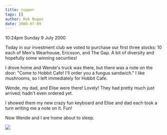 ```yaml
---
title: supper
tags: []
author: Rob Nugen
date: 2000-07-09
---
```


<p class=date>10:24pm Sunday 9 July 2000</p>

<p>Today in our investment club we voted to purchase our first three stocks:  10 each of Men's Wearhouse, Ericsson, and The Gap.  A bit of diversity and hopefully some winning securities!

<p>I drove home and Wende's truck was there, but there was a note on the door:  "Come  <emQuickly</em> to  Hobbit Cafe!  I'll order you a fungus sandwich."   I like mushrooms, so I left immediately for Hobbit Cafe.

<p>Wende, my dad, and Elise were there!  Lovely!   They had pretty much just arrived; hadn't even ordered yet.

<p>I showed them my new crazy fun keyboard and Elise and dad each took a turn writing me a note on it.  Fun!

<p>Now Wende and I are home about to sleep.

<p><img src="/images/rob/wL-ROB.gif">

